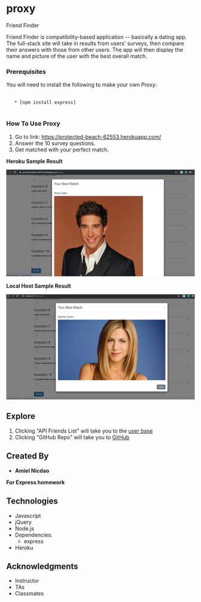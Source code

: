 # proxy

Friend Finder

Friend Finder is compatibility-based application -- basically a dating app. The full-stack site will take in results from users' surveys, then compare their answers with those from other users. The app will then display the name and picture of the user with the best overall match.

### Prerequisites

You will need to install the following to make your own Proxy:

```

   * [npm install express]
   
```

### How To Use Proxy 

1. Go to link: https://protected-beach-62553.herokuapp.com/
2. Answer the 10 survey questions.
3. Get matched with your perfect match.

**Heroku Sample Result**

![HEROKU](heroku.PNG)

**Local Host Sample Result**

![LOCAL HOST](localhost.PNG)

## Explore

1. Clicking "API Friends List" will take you to the [user base](https://protected-beach-62553.herokuapp.com/api/friends)
2. Clicking "GitHub Repo" will take you to [GitHub](https://github.com/amielnicdao/proxy)

## Created By

* **Amiel Nicdao** 

**For Express homework**

## Technologies

* Javascript
* jQuery
* Node.js
* Dependencies:
    * express
* Heroku

## Acknowledgments

* Instructor
* TAs
* Classmates

